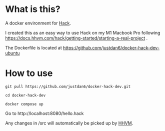 # What is this?
A docker environment for [Hack](https://hacklang.org/).

I created this as an easy way to use Hack on my M1 Macbook Pro following https://docs.hhvm.com/hack/getting-started/starting-a-real-project .

The Dockerfile is located at https://github.com/justdan6/docker-hack-dev-ubuntu

# How to use
```
git pull https://github.com/justdan6/docker-hack-dev.git

cd docker-hack-dev

docker compose up
```

Go to http://localhost:8080/hello.hack

Any changes in /src will automatically be picked up by [HHVM](https://docs.hhvm.com/hhvm/).
